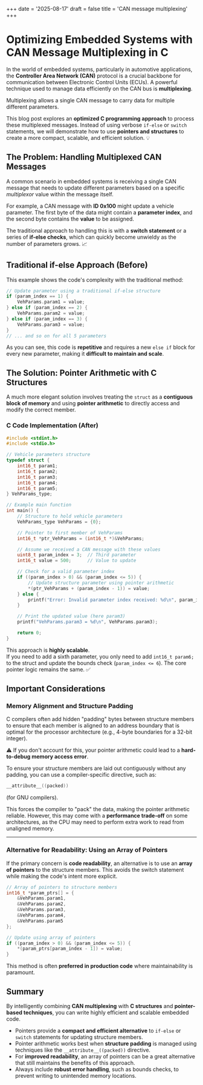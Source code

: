 +++
date = '2025-08-17'
draft = false
title = 'CAN message multiplexing'
+++

# Optimizing Embedded Systems with CAN Message Multiplexing in C  

In the world of embedded systems, particularly in automotive applications, the **Controller Area Network (CAN)** protocol is a crucial backbone for communication between Electronic Control Units (ECUs). A powerful technique used to manage data efficiently on the CAN bus is **multiplexing**.  

Multiplexing allows a single CAN message to carry data for multiple different parameters.

This blog post explores an **optimized C programming approach** to process these multiplexed messages. Instead of using verbose `if-else` or `switch` statements, we will demonstrate how to use **pointers and structures** to create a more compact, scalable, and efficient solution. 💡  


## The Problem: Handling Multiplexed CAN Messages  

A common scenario in embedded systems is receiving a single CAN message that needs to update different parameters based on a specific *multiplexor* value within the message itself.  

For example, a CAN message with **ID 0x100** might update a vehicle parameter. The first byte of the data might contain a **parameter index**, and the second byte contains the **value** to be assigned.  

The traditional approach to handling this is with a **switch statement** or a series of **if-else checks**, which can quickly become unwieldy as the number of parameters grows. 📈  


## Traditional if-else Approach (Before)  

This example shows the code's complexity with the traditional method:  

```c
// Update parameter using a traditional if-else structure
if (param_index == 1) {
    VehParams.param1 = value;
} else if (param_index == 2) {
    VehParams.param2 = value;
} else if (param_index == 3) {
    VehParams.param3 = value;
}
// ... and so on for all 5 parameters
```

As you can see, this code is **repetitive** and requires a new `else if` block for every new parameter, making it **difficult to maintain and scale**. 


## The Solution: Pointer Arithmetic with C Structures  

A much more elegant solution involves treating the `struct` as a **contiguous block of memory** and using **pointer arithmetic** to directly access and modify the correct member.  

### C Code Implementation (After)  

```c
#include <stdint.h>
#include <stdio.h>

// Vehicle parameters structure
typedef struct {
    int16_t param1;
    int16_t param2;
    int16_t param3;
    int16_t param4;
    int16_t param5;
} VehParams_type;

// Example main function
int main() {
    // Structure to hold vehicle parameters
    VehParams_type VehParams = {0};

    // Pointer to first member of VehParams
    int16_t *ptr_VehParams = (int16_t *)&VehParams;

    // Assume we received a CAN message with these values
    uint8_t param_index = 3;  // Third parameter
    int16_t value = 500;      // Value to update

    // Check for a valid parameter index
    if ((param_index > 0) && (param_index <= 5)) {
        // Update structure parameter using pointer arithmetic
        *(ptr_VehParams + (param_index - 1)) = value;
    } else {
        printf("Error: Invalid parameter index received: %d\n", param_index);
    }

    // Print the updated value (here param3)
    printf("VehParams.param3 = %d\n", VehParams.param3);

    return 0;
}
```

This approach is **highly scalable**.  
If you need to add a sixth parameter, you only need to add `int16_t param6;` to the struct and update the bounds check (`param_index <= 6`). The core pointer logic remains the same. ✅  


## Important Considerations 

### Memory Alignment and Structure Padding  
C compilers often add hidden "padding" bytes between structure members to ensure that each member is aligned to an address boundary that is optimal for the processor architecture (e.g., 4-byte boundaries for a 32-bit integer).  

⚠️ If you don't account for this, your pointer arithmetic could lead to a **hard-to-debug memory access error**. 

To ensure your structure members are laid out contiguously without any padding, you can use a compiler-specific directive, such as:  

```c
__attribute__((packed))
```  

(for GNU compilers).  

This forces the compiler to "pack" the data, making the pointer arithmetic reliable. However, this may come with a **performance trade-off** on some architectures, as the CPU may need to perform extra work to read from unaligned memory.  

---

### Alternative for Readability: Using an Array of Pointers  

If the primary concern is **code readability**, an alternative is to use an **array of pointers** to the structure members. This avoids the switch statement while making the code's intent more explicit. 

```c
// Array of pointers to structure members
int16_t *param_ptrs[] = {
    &VehParams.param1,
    &VehParams.param2,
    &VehParams.param3,
    &VehParams.param4,
    &VehParams.param5
};

// Update using array of pointers
if ((param_index > 0) && (param_index <= 5)) {
    *(param_ptrs[param_index - 1]) = value;
}
```

This method is often **preferred in production code** where maintainability is paramount. 

## Summary 

By intelligently combining **CAN multiplexing** with **C structures** and **pointer-based techniques**, you can write highly efficient and scalable embedded code.  

- Pointers provide a **compact and efficient alternative** to `if-else` or `switch` statements for updating structure members.  
- Pointer arithmetic works best when **structure padding** is managed using techniques like the `__attribute__((packed))` directive.  
- For **improved readability**, an array of pointers can be a great alternative that still maintains the benefits of this approach.  
- Always include **robust error handling**, such as bounds checks, to prevent writing to unintended memory locations.  
